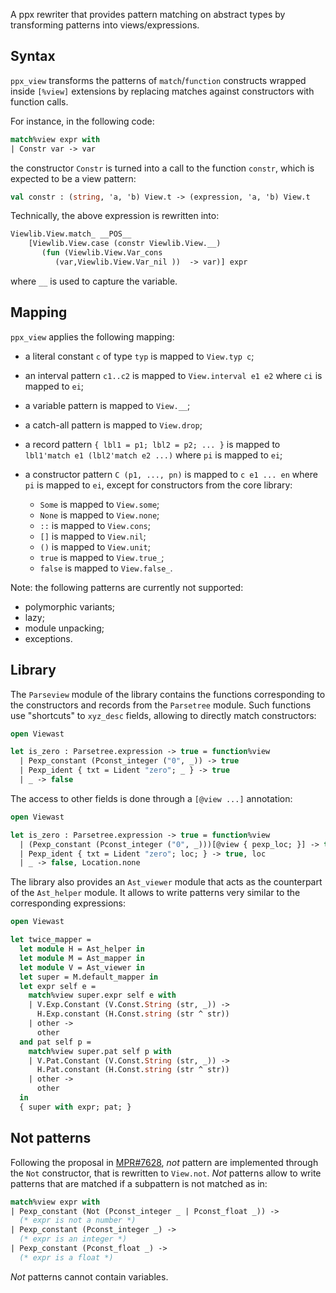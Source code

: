 A ppx rewriter that provides pattern matching on abstract types by
transforming patterns into views/expressions.

Syntax
------

`ppx_view` transforms the patterns of `match`/`function` constructs
wrapped inside `[%view]` extensions by replacing matches against
constructors with function calls.

For instance, in the following code:

```ocaml
match%view expr with
| Constr var -> var
```

the constructor `Constr` is turned into a call to the function
`constr`, which is expected to be a view pattern:

```ocaml
val constr : (string, 'a, 'b) View.t -> (expression, 'a, 'b) View.t
```

Technically, the above expression is rewritten into:

```ocaml
Viewlib.View.match_ __POS__
    [Viewlib.View.case (constr Viewlib.View.__)
       (fun (Viewlib.View.Var_cons
          (var,Viewlib.View.Var_nil ))  -> var)] expr
```

where `__` is used to capture the variable.

Mapping
-------
`ppx_view` applies the following mapping:
     
- a literal constant `c` of type `typ` is mapped to `View.typ c`;
- an interval pattern `c1..c2` is mapped to `View.interval e1 e2`
  where `ci` is mapped to `ei`;
- a variable pattern is mapped to `View.__`;
- a catch-all pattern is mapped to `View.drop`;
- a record pattern `{ lbl1 = p1; lbl2 = p2; ... }` is mapped to
  `lbl1'match e1 (lbl2'match e2 ...)` where `pi` is mapped to `ei`;
- a constructor pattern `C (p1, ..., pn)` is mapped to `c e1 ... en`
  where `pi` is mapped to `ei`, except for constructors from the core
  library:

  - `Some` is mapped to `View.some`;
  - `None` is mapped to `View.none`;
  - `::` is mapped to `View.cons`;
  - `[]` is mapped to `View.nil`;
  - `()` is mapped to `View.unit`;
  - `true` is mapped to `View.true_`;
  - `false` is mapped to `View.false_`.
  
Note: the following patterns are currently not supported:

- polymorphic variants;
- lazy;
- module unpacking;
- exceptions.


Library
-------

The `Parseview` module of the library contains the functions
corresponding to the constructors and records from the `Parsetree`
module. Such functions use "shortcuts" to `xyz_desc` fields, allowing
to directly match constructors:

```ocaml
open Viewast

let is_zero : Parsetree.expression -> true = function%view
  | Pexp_constant (Pconst_integer ("0", _)) -> true
  | Pexp_ident { txt = Lident "zero"; _ } -> true
  | _ -> false
```

The access to other fields is done through a `[@view ...]` annotation:

```ocaml
open Viewast

let is_zero : Parsetree.expression -> true = function%view
  | (Pexp_constant (Pconst_integer ("0", _)))[@view { pexp_loc; }] -> true, pexp_loc
  | Pexp_ident { txt = Lident "zero"; loc; } -> true, loc
  | _ -> false, Location.none
```

The library also provides an `Ast_viewer` module that acts as the counterpart
of the `Ast_helper` module. It allows to write patterns very similar to the
corresponding expressions:

```ocaml
open Viewast

let twice_mapper =
  let module H = Ast_helper in
  let module M = Ast_mapper in
  let module V = Ast_viewer in
  let super = M.default_mapper in
  let expr self e =
    match%view super.expr self e with
    | V.Exp.Constant (V.Const.String (str, _)) ->
      H.Exp.constant (H.Const.string (str ^ str))
    | other ->
      other
  and pat self p =
    match%view super.pat self p with
    | V.Pat.Constant (V.Const.String (str, _)) ->
      H.Pat.constant (H.Const.string (str ^ str))
    | other ->
      other
  in
  { super with expr; pat; }
```


Not patterns
------------
Following the proposal in [MPR#7628](https://caml.inria.fr/mantis/view.php?id=7628),
*not* pattern are implemented through the `Not` constructor, that is
rewritten to `View.not`. *Not* patterns allow to write patterns that
are matched if a subpattern is not matched as in:

```ocaml
match%view expr with
| Pexp_constant (Not (Pconst_integer _ | Pconst_float _)) ->
  (* expr is not a number *)
| Pexp_constant (Pconst_integer _) ->
  (* expr is an integer *)
| Pexp_constant (Pconst_float _) ->
  (* expr is a float *)
```

*Not* patterns cannot contain variables.


